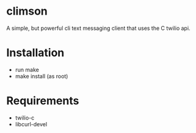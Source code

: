climson
=======

A simple, but powerful cli text messaging client that uses the C twilio api.

Installation
============
- run make 
- make install (as root)

Requirements
============
- twilio-c 
- libcurl-devel
